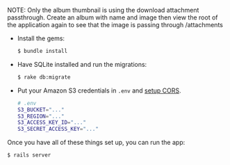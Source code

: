 
NOTE: Only the album thumbnail is using the download attachment passthrough. Create an album with name and image then view the root of the application again to see that the image is passing through /attachments

* Install the gems:

  ```rb
  $ bundle install
  ```

* Have SQLite installed and run the migrations:

  ```sh
  $ rake db:migrate
  ```

* Put your Amazon S3 credentials in `.env` and [setup CORS].

  ```sh
  # .env
  S3_BUCKET="..."
  S3_REGION="..."
  S3_ACCESS_KEY_ID="..."
  S3_SECRET_ACCESS_KEY="..."
  ```

Once you have all of these things set up, you can run the app:

```sh
$ rails server
```

[Shrine]: https://github.com/shrinerb/shrine
[setup CORS]: http://docs.aws.amazon.com/AmazonS3/latest/dev/cors.html
[Uppy]: https://uppy.io
